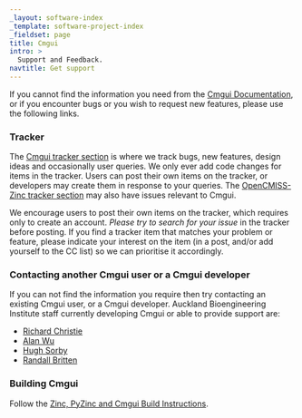```yaml
---
_layout: software-index
_template: software-project-index
_fieldset: page
title: Cmgui
intro: >
  Support and Feedback.
navtitle: Get support
---
```


If you cannot find the information you need from the [Cmgui Documentation](documentation), or if you encounter bugs or you wish to request new features, please use the following links.

### Tracker

The [Cmgui tracker section](https://tracker.physiomeproject.org/buglist.cgi?query_format=advanced&bug_status=NEW&bug_status=ASSIGNED&bug_status=REOPENED&product=cmgui) is where we track bugs, new features, design ideas and occasionally user queries. We only ever add code changes for items in the tracker. Users can post their own items on the tracker, or developers may create them in response to your queries. The [OpenCMISS-Zinc tracker section](https://tracker.physiomeproject.org/buglist.cgi?query_format=advanced&bug_status=NEW&bug_status=ASSIGNED&bug_status=REOPENED&product=Zinc%20library) may also have issues relevant to Cmgui.

We encourage users to post their own items on the tracker, which requires only to create an account. *Please try to search for your issue* in the tracker before posting. If you find a tracker item that matches your problem or feature, please indicate your interest on the item (in a post, and/or add yourself to the CC list) so we can prioritise it accordingly.

### Contacting another Cmgui user or a Cmgui developer

If you can not find the information you require then try contacting an existing Cmgui user, or a Cmgui developer. Auckland Bioengineering Institute staff currently developing Cmgui or able to provide support are:

- [Richard Christie]( http://www.abi.auckland.ac.nz/en/about/our-people/researchers/richard-christie.html)
- [Alan Wu]( http://www.abi.auckland.ac.nz/en/about/our-people/researchers/alan-wu.html)
- [Hugh Sorby]( http://www.abi.auckland.ac.nz/en/about/our-people/researchers/hugh-sorby.html)
- [Randall Britten]( http://www.abi.auckland.ac.nz/en/about/our-people/researchers/randall-britten.html)

### Building Cmgui

Follow the [Zinc, PyZinc and Cmgui Build Instructions](/software/opencmiss/zinc/documentation/support/build).
